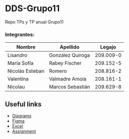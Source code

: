 # DDS-Grupo11

Repo TPs y TP anual Grupo11

### Integrantes:

| Nombre          | Apellido         | Legajo    |
| --------------- | ---------------- | --------- |
| Lisandro        | González Quiroga | 209.009-0 |
| María Sofía     | Rabey Fischer    | 209.152-5 |
| Nicolás Esteban | Romero           | 208.816-2 |
| Valentina       | Valmadre Amoia   | 208.161-1 |
| Nicolau         | Marcos Sebastián | 209.629-8 |

## Useful links

-   [Diagrams](https://app.diagrams.net/?libs=general;uml#G1o_ooQYoGarYq9FF1gDRubEYKmAPNF90K#%7B%22pageId%22%3A%22C5RBs43oDa-KdzZeNtuy%22%7D)
-   [Figma](https://www.figma.com/file/l4YH5M21JTrqkBAEDC0iSx/Untitled?type=design&node-id=0%3A1&mode=design&t=dpcaHSFlc9CnMcil-1)
-   [Excel](https://docs.google.com/spreadsheets/d/1fUp0v8w6_35XXzrJLJNwBvbo_W9sJLq9swMP_iFxI84/edit#gid=0)
-   [Assignment](./assets/assignment.pdf)
